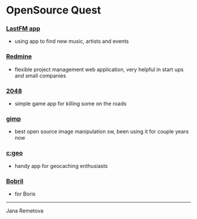 # OpenSource Quest

### [LastFM app](https://github.com/lastfm/lastfm-android)
- using app to find new music, artists and events

### [Redmine](https://github.com/redmine/redmine)
 - flexible project management web application, very helpful in start ups and small companies

### [2048](https://github.com/gabrielecirulli/2048)
 - simple game app for killing some on the roads

### [gimp](https://github.com/GNOME/gimp)
 - best open source image manipulation sw, been using it for couple years now

### [c:geo](https://github.com/cgeo/cgeo)
 - handy app for geocaching enthusiasts

### [Bobril](https://github.com/Bobris/Bobril)
 - for Boris

---
Jana Remetova
